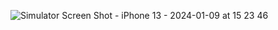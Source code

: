 ![Simulator Screen Shot - iPhone 13 - 2024-01-09 at 15 23 46](https://github.com/kalamkarpooja/InternetReachability-With-CustomView/assets/122428473/e46bd091-24da-432e-8a71-18d0154888f1)
